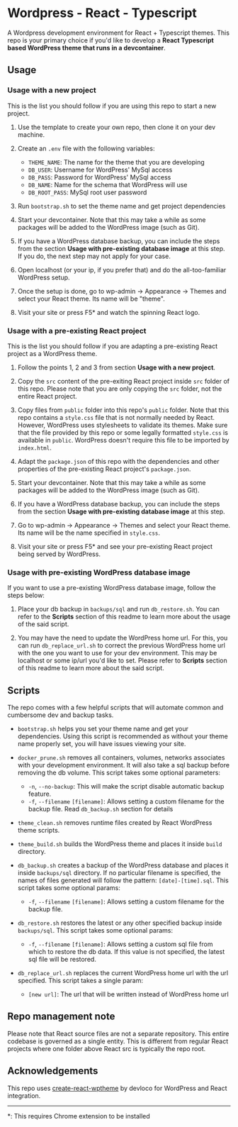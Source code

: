 # Wordpress - React - Typescript

A Wordpress development environment for React + Typescript themes. This repo is
your primary choice if you'd like to develop a **React Typescript based
WordPress theme that runs in a devcontainer**.

## Usage

### Usage with a new project

This is the list you should follow if you are using this repo to start a new
project.

1. Use the template to create your own repo, then clone it on your dev machine.

1. Create an `.env` file with the following variables:

   - `THEME_NAME`: The name for the theme that you are developing
   - `DB_USER`: Username for WordPress' MySql access
   - `DB_PASS`: Password for WordPress' MySql access
   - `DB_NAME`: Name for the schema that WordPress will use
   - `DB_ROOT_PASS`: MySql root user password

1. Run `bootstrap.sh` to set the theme name and get project dependencies

1. Start your devcontainer. Note that this may take a while as some packages
   will be added to the WordPress image (such as Git).

1. If you have a WordPress database backup, you can include the steps from the
   section **Usage with pre-existing database image** at this step. If you do,
   the next step may not apply for your case.

1. Open localhost (or your ip, if you prefer that) and do the all-too-familiar
   WordPress setup.

1. Once the setup is done, go to wp-admin -> Appearance -> Themes and select
   your React theme. Its name will be "theme".

1. Visit your site or press F5\* and watch the spinning React logo.

### Usage with a pre-existing React project

This is the list you should follow if you are adapting a pre-existing React
project as a WordPress theme.

1. Follow the points 1, 2 and 3 from section **Usage with a new project**.

1. Copy the `src` content of the pre-exiting React project inside `src` folder
   of this repo. Please note that you are only copying the `src` folder, not the
   entire React project.

1. Copy files from `public` folder into this repo's `public` folder. Note that
   this repo contains a `style.css` file that is not normally needed by React.
   However, WordPress uses stylesheets to validate its themes. Make sure that
   the file provided by this repo or some legally formatted `style.css` is
   available in `public`. WordPress doesn't require this file to be imported by
   `index.html`.

1. Adapt the `package.json` of this repo with the dependencies and other
   properties of the pre-existing React project's `package.json`.

1. Start your devcontainer. Note that this may take a while as some packages
   will be added to the WordPress image (such as Git).

1. If you have a WordPress database backup, you can include the steps from the
   section **Usage with pre-existing database image** at this step.

1. Go to wp-admin -> Appearance -> Themes and select your React theme. Its name
   will be the name specified in `style.css`.

1. Visit your site or press F5\* and see your pre-existing React project being
   served by WordPress.

### Usage with pre-existing WordPress database image

If you want to use a pre-existing WordPress database image, follow the steps
below:

1. Place your db backup in `backups/sql` and run `db_restore.sh`. You can refer
   to the **Scripts** section of this readme to learn more about the usage of
   the said script.

1. You may have the need to update the WordPress home url. For this, you can run
   `db_replace_url.sh` to correct the previous WordPress home url with the one
   you want to use for your dev environment. This may be localhost or some
   ip/url you'd like to set. Please refer to **Scripts** section of this readme
   to learn more about the said script.

## Scripts

The repo comes with a few helpful scripts that will automate common and
cumbersome dev and backup tasks.

- `bootstrap.sh` helps you set your theme name and get your dependencies. Using
  this script is recommended as without your theme name properly set, you will
  have issues viewing your site.

- `docker_prune.sh` removes all containers, volumes, networks associates with
  your development environment. It will also take a sql backup before removing
  the db volume. This script takes some optional parameters:

  - `-n`, `--no-backup`: This will make the script disable automatic backup
    feature.
  - `-f`, `--filename` `[filename]`: Allows setting a custom filename for the
    backup file. Read `db_backup.sh` section for details

- `theme_clean.sh` removes runtime files created by React WordPress theme
  scripts.

- `theme_build.sh` builds the WordPress theme and places it inside `build`
  directory.

- `db_backup.sh` creates a backup of the WordPress database and places it inside
  `backups/sql` directory. If no particular filename is specified, the names of
  files generated will follow the pattern: `[date]-[time].sql`. This script
  takes some optional params:

  - `-f`, `--filename` `[filename]`: Allows setting a custom filename for the
    backup file.

- `db_restore.sh` restores the latest or any other specified backup inside
  `backups/sql`. This script takes some optional params:

  - `-f`, `--filename` `[filename]`: Allows setting a custom sql file from which
    to restore the db data. If this value is not specified, the latest sql file
    will be restored.

- `db_replace_url.sh` replaces the current WordPress home url with the url
  specified. This script takes a single param:
  - `[new url]`: The url that will be written instead of WordPress home url

## Repo management note

Please note that React source files are not a separate repository. This entire
codebase is governed as a single entity. This is different from regular React
projects where one folder above React src is typically the repo root.

## Acknowledgements

This repo uses
[create-react-wptheme](https://github.com/devloco/create-react-wptheme) by
devloco for WordPress and React integration.

---

\*: This requires Chrome extension to be installed
